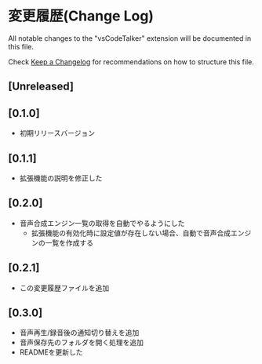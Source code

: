 # 変更履歴(Change Log)

All notable changes to the "vsCodeTalker" extension will be documented in this file.

Check [Keep a Changelog](http://keepachangelog.com/) for recommendations on how to structure this file.

## [Unreleased]

## [0.1.0]

 - 初期リリースバージョン

## [0.1.1]

 - 拡張機能の説明を修正した

## [0.2.0]

 - 音声合成エンジン一覧の取得を自動でやるようにした
   - 拡張機能の有効化時に設定値が存在しない場合、自動で音声合成エンジンの一覧を作成する

## [0.2.1]

 - この変更履歴ファイルを追加

## [0.3.0]

 - 音声再生/録音後の通知切り替えを追加
 - 音声保存先のフォルダを開く処理を追加
 - READMEを更新した